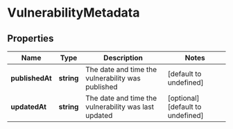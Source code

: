# VulnerabilityMetadata

## Properties
| Name | Type | Description | Notes |
| ------------ | ------------- | ------------- | ------------- |
| **publishedAt** | **string** | The date and time the vulnerability was published | [default to undefined] |
| **updatedAt** | **string** | The date and time the vulnerability was last updated | [optional] [default to undefined] |


